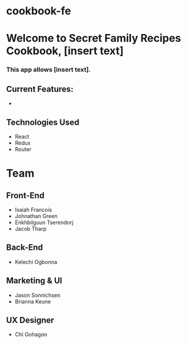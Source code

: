 # cookbook-fe

# Welcome to Secret Family Recipes Cookbook, [insert text]

### This app allows [insert text].

## Current Features:

-

## Technologies Used

- React
- Redux
- Router

# Team

## Front-End

- Isaiah Francois
- Johnathan Green
- Enkhbilguun Tserendorj
- Jacob Tharp

## Back-End

- Kelechi Ogbonna

## Marketing & UI

- Jason Sonnichsen
- Brianna Keune

## UX Designer

- Chi Gohagon
